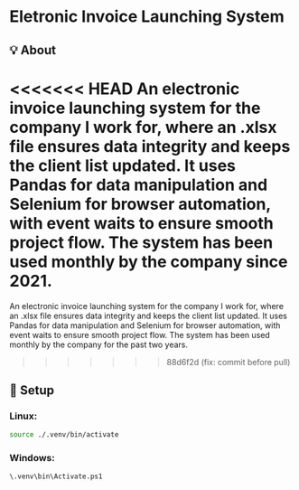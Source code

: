 # Eletronic Invoice Launching System

## :bulb: About

<<<<<<< HEAD
An electronic invoice launching system for the company I work for, where an .xlsx file ensures data integrity and keeps the client list updated. It uses Pandas for data manipulation and Selenium for browser automation, with event waits to ensure smooth project flow. The system has been used monthly by the company since 2021.
=======
An electronic invoice launching system for the company I work for, where an .xlsx file ensures data integrity and keeps the client list updated. It uses Pandas for data manipulation and Selenium for browser automation, with event waits to ensure smooth project flow. The system has been used monthly by the company for the past two years.
>>>>>>> 88d6f2d (fix: commit before pull)

## :wrench: Setup

### Linux:

```bash
source ./.venv/bin/activate 
```

### Windows:
```shell
\.venv\bin\Activate.ps1
```

